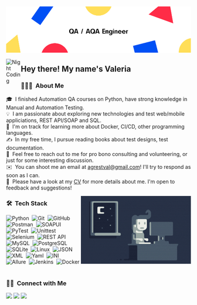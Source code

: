 ![My Intro](https://raw.githubusercontent.com/agrestvaleria/agrestvaleria/master/intro.png)

<img alt="Night Coding" src="./assets/Hand%20Wave.gif" width='40' align="left"/><h2>Hey there! My name's Valeria</h2>
<!-- ## 👋 &nbsp;Hey there! I'm Aditya -->


### 👨🏻‍💻 &nbsp;About Me

🎓 &nbsp;I finished Automation QA courses on Python, have strong knowledge in Manual and Automation Testing.\
💡 &nbsp;I am passionate about exploring new technologies and test web/mobile appliciations, REST API/SOAP and SQL.\
🌱 &nbsp;I'm on track for learning more about Docker, CI/CD, other programming languages.\
✍️ &nbsp;In my free time, I pursue reading books about test designs, test documentation.\
💬 &nbsp;Feel free to reach out to me for pro bono consulting and volunteering, or just for some interesting discussion.\
✉️ &nbsp;You can shoot me an email at agrestval@gmail.com! I'll try to respond as soon as I can.\
📄 &nbsp;Please have a look at my [CV](https://drive.google.com/file/d/1j1loVsj2nWd02NMtusAqFzQUGxKehNhZ/view?usp=sharing) for more details about me. I'm open to feedback and suggestions!

<img alt="Night Coding" src="https://raw.githubusercontent.com/AVS1508/AVS1508/master/assets/Night-Coding.gif" align="right"/>

### 🛠 &nbsp;Tech Stack

![Python](https://img.shields.io/badge/-Python-05122A?style=for-the-badge&logo=python)&nbsp;
![Git](https://img.shields.io/badge/-Git-05122A?style=for-the-badge&logo=git)&nbsp;
![GitHub](https://img.shields.io/badge/-GitHub-05122A?style=for-the-badge&logo=github)&nbsp;
![Postman](https://img.shields.io/badge/-Postman-05122A?style=for-the-badge&logo=postman)&nbsp;
![SOAPUI](https://img.shields.io/badge/-SOAPUI-05122A?style=for-the-badge)&nbsp;
![PyTest](https://img.shields.io/badge/-PyTest-05122A?style=for-the-badge&logo=pytest)&nbsp;
![Unittest](https://img.shields.io/badge/-Unittest-05122A?style=for-the-badge)&nbsp;
![Selenium](https://img.shields.io/badge/-Selenium-05122A?style=for-the-badge&logo=selenium)&nbsp;
![REST API](https://img.shields.io/badge/-REST_API-05122A?style=for-the-badge)&nbsp;
![MySQL](https://img.shields.io/badge/-MySQL-05122A?style=for-the-badge&logo=mysql)&nbsp;
![PostgreSQL](https://img.shields.io/badge/-PostgreSQL-05122A?style=for-the-badge&logo=postgresql)&nbsp;
![SQLite](https://img.shields.io/badge/-SQLite-05122A?style=for-the-badge&logo=sqlite)&nbsp;
![Linux](https://img.shields.io/badge/-Linux-05122A?style=for-the-badge&logo=linux)&nbsp;
![JSON](https://img.shields.io/badge/-JSON-05122A?style=for-the-badge&logo=json)&nbsp;
![XML](https://img.shields.io/badge/-XML-05122A?style=for-the-badge)&nbsp;
![Yaml](https://img.shields.io/badge/-Yaml-05122A?style=for-the-badge)&nbsp;
![INI](https://img.shields.io/badge/-INI-05122A?style=for-the-badge)&nbsp;
![Allure](https://img.shields.io/badge/-Allure-05122A?style=for-the-badge)&nbsp;
![Jenkins](https://img.shields.io/badge/-Jenkins-05122A?style=for-the-badge&logo=jenkins)&nbsp;
![Docker](https://img.shields.io/badge/-Docker-05122A?style=for-the-badge&logo=docker)&nbsp;

### 🤝🏻 &nbsp;Connect with Me

<a href="https://linkedin.com/in/valeria-agrest"><img src="https://img.shields.io/badge/-Valeria_Agrest-0077B5?style=flat&logo=Linkedin&logoColor=white"/></a>
<a href="mailto:agrestval@gmail.com"><img src="https://img.shields.io/badge/-agrestval@gmail.com-D14836?style=flat&logo=Gmail&logoColor=white"/></a>
<a href="https://instagram.com/lera.vallery"><img src="https://img.shields.io/badge/-@lera.vallery-E4405F?style=flat&logo=Instagram&logoColor=white"/></a>
</p>
